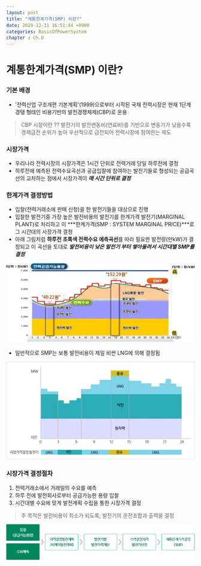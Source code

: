 ```yaml
---
layout: post
title: "계통한계가격(SMP) 이란?"
date: 2019-12-31 16:51:44 +0900
categories: BasicOfPowerSystem
chapter : Ch.0
---
```

# 계통한계가격(SMP) 이란?

### 기본 배경
- '전력산업 구조개편 기본계획'(1999)으로부터 시작된 국재 전력시장은 현재 1단계 경탱 형태인 비용기반의 발전경쟁체제(CBP)로 운용

> CBP 시장이란 ?? 발전기의 발전변동비(연료비)를 기반으로 변동기가 낮을수록 경제급전 순위가 높아 우선적으로 급전되어 전력시장에 참여한는 제도

### 시장가격

- 우리나라 전력시장의 시장가격은 1시간 단위로 전력거래 당일 하루전에 결정
- 하루전에 예측된 전력수요곡선과 공급입찰에 참여하는 발전기들로 형성되는 공급곡선의 교차하는 점에서 시장가격이 ***매 시간 단위로 결정***

### 한계가격 결정방법

- 입찰(전력거래소에 판매 신청)을 한 발전기들을 대상으로 진행
- 입찰한 발전기중 가장 높은 발전비용의 발전기를 한계가격 발전기(MARGINAL PLANT)로 처리하고 이 ***한계가격(SMP : SYSTEM MARGINAL PRICE)***로 그 시간대의 사장가격 결정
- 아래 그림처럼 **하루전 초록색 전력수요 예측곡선**를 따라 필요한 발전량(만kW)가 결정되고 이 곡선을 토대로 ***발전비용이 낮은 발전기 부터 쌓아올려서 시간대별 SMP를 결정***

![SMP/smp_graph.jpg](/img/edited_smp_graph.png)

- 일반적으로 SMP는 보통 발전비용이 제일 비싼 LNG에 의해 결정됨

![SMP/smp_graph2.jpg](/img/smp_graph2.jpg)

### 시장가격 결정절차

1. 전력거래소에서 거래일의 수요를 예측
2. 하루 전에 발전회사로부터 공급가능한 용량 입찰
3. 시간대별 수요에 맞게 발전계획 수립을 통한 시장가격 결정

> 주 목적은 발전비용이 최소가 되도록, 발전기의 운전조합과 출력을 결정

![SMP/deter_smp_flow.gif](/img/edited_deter_smp_flow.png)